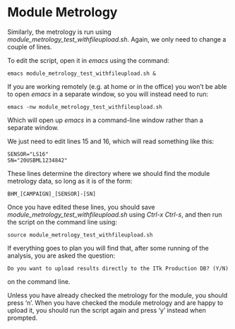 # Module Metrology

Similarly, the metrology is run using *module_metrology_test_withfileupload.sh*. Again, we only need to change a couple of lines.

To edit the script, open it in *emacs* using the command:

```
emacs module_metrology_test_withfileupload.sh &
```

If you are working remotely (e.g. at home or in the office) you won’t be able to open *emacs* in a separate window, so you will instead need to run:

```
emacs -nw module_metrology_test_withfileupload.sh
```

Which will open up *emacs* in a command-line window rather than a separate window.

We just need to edit lines 15 and 16, which will read something like this:

```
SENSOR="LS16"
SN="20USBML1234842"
```

These lines determine the directory where we should find the module metrology data, so long as it is of the form:

```
BHM_[CAMPAIGN]_[SENSOR]-[SN]
```

Once you have edited these lines, you should save *module_metrology_test_withfileupload.sh* using *Ctrl-x Ctrl-s*, and then run the script on the command line using:

```
source module_metrology_test_withfileupload.sh
```

If everything goes to plan you will find that, after some running of the analysis, you are asked the question:

```
Do you want to upload results directly to the ITk Production DB? (Y/N)
```

on the command line.

Unless you have already checked the metrology for the module, you should press ‘n’. When you have checked the module metrology and are happy to upload it, you should run the script again and press ‘y’ instead when prompted.